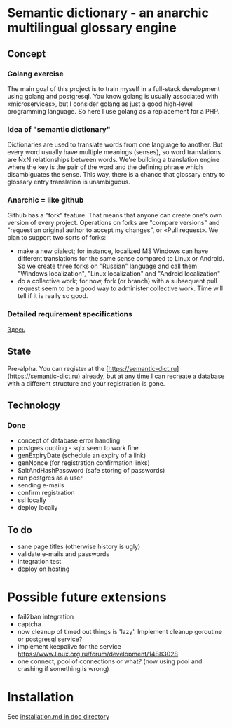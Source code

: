 # Semantic dictionary - an anarchic multilingual glossary engine  

## Concept

### Golang exercise
The main goal of this project is to train myself in a full-stack development using golang and postgresql. 
You know golang is usually associated with «microservices», but I consider golang as just a good 
high-level programming language. So here I use golang as a replacement for a PHP.

### Idea of "semantic dictionary"
Dictionaries are used to translate words from one language to another. But every word usually have 
multiple meanings (senses), so word translations are NxN relationships between words. We're building a translation
engine where the key is the pair of the word and the defining phrase which disambiguates the sense. 
This way, there is a chance that glossary entry to glossary entry translation is unambiguous. 

### Anarchic = like github
Github has a "fork" feature. That means that anyone can create one's own version of every project. Operations on forks
are "compare versions" and "request an original author to accept my changes", or «Pull request».
We plan to support two sorts of forks:

- make a new dialect; for instance, localized MS Windows can have different translations for the same sense compared to Linux or Android.
So we create three forks on "Russian" language and call them "Windows localization", "Linux localization" and "Android localization"
- do a collective work; for now, fork (or branch) with a subsequent pull request seem to be a good way to administer collective work.
Time will tell if it is really so good.

### Detailed requirement specifications

[Здесь](https://bitbucket.org/budden/ppr/src/master/док/словарь.md?at=master&fileviewer=file-view-default)

## State
Pre-alpha. You can register at the [https://semantic-dict.ru](https://semantic-dict.ru) already, but at any time I can 
recreate a database with a different structure and your registration is gone. 

## Technology

### Done 
- concept of database error handling
- postgres quoting - sqlx seem to work fine
- genExpiryDate (schedule an expiry of a link)
- genNonce (for registration confirmation links)
- SaltAndHashPassword (safe storing of passwords)
- run postgres as a user 
- sending e-mails
- confirm registration
- ssl locally
- deploy locally


## To do
- sane page titles (otherwise history is ugly)
- validate e-mails and passwords
- integration test
- deploy on hosting

# Possible future extensions
- fail2ban integration
- captcha
- now cleanup of timed out things is 'lazy'. Implement cleanup goroutine or postgresql service? 
- implement keepalive for the service https://www.linux.org.ru/forum/development/14883028
- one connect, pool of connections or what? (now using pool and crashing if something is wrong)

# Installation 
See [installation.md in doc directory](doc/installation.md)
